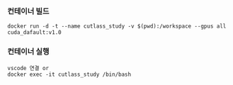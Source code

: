 ### 컨테이너 빌드
```
docker run -d -t --name cutlass_study -v $(pwd):/workspace --gpus all cuda_dafault:v1.0
```
### 컨테이너 실행
```
vscode 연결 or
docker exec -it cutlass_study /bin/bash
```
